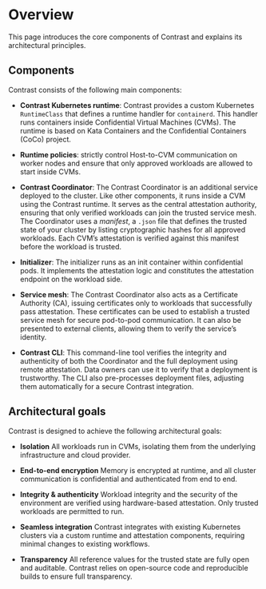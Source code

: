 # Overview

This page introduces the core components of Contrast and explains its architectural principles.

## Components

Contrast consists of the following main components:

- **Contrast Kubernetes runtime**:
  Contrast provides a custom Kubernetes `RuntimeClass` that defines a runtime handler for `containerd`.
  This handler runs containers inside Confidential Virtual Machines (CVMs).
  The runtime is based on Kata Containers and the Confidential Containers (CoCo) project.

- **Runtime policies**:
  strictly control Host-to-CVM communication on worker nodes and ensure that only approved workloads are allowed to start inside CVMs.

- **Contrast Coordinator**:
  The Contrast Coordinator is an additional service deployed to the cluster.
  Like other components, it runs inside a CVM using the Contrast runtime.
  It serves as the central attestation authority, ensuring that only verified workloads can join the trusted service mesh.
  The Coordinator uses a _manifest_, a `.json` file that defines the trusted state of your cluster by listing cryptographic hashes for all approved workloads.
  Each CVM’s attestation is verified against this manifest before the workload is trusted.

- **Initializer**:
  The initializer runs as an init container within confidential pods.
  It implements the attestation logic and constitutes the attestation endpoint on the workload side.

- **Service mesh**:
  The Contrast Coordinator also acts as a Certificate Authority (CA), issuing certificates only to workloads that successfully pass attestation.
  These certificates can be used to establish a trusted service mesh for secure pod-to-pod communication.
  It can also be presented to external clients, allowing them to verify the service’s identity.

- **Contrast CLI**:
  This command-line tool verifies the integrity and authenticity of both the Coordinator and the full deployment using remote attestation.
  Data owners can use it to verify that a deployment is trustworthy.
  The CLI also pre-processes deployment files, adjusting them automatically for a secure Contrast integration.

## Architectural goals

Contrast is designed to achieve the following architectural goals:

- **Isolation**
  All workloads run in CVMs, isolating them from the underlying infrastructure and cloud provider.

- **End-to-end encryption**
  Memory is encrypted at runtime, and all cluster communication is confidential and authenticated from end to end.

- **Integrity & authenticity**
  Workload integrity and the security of the environment are verified using hardware-based attestation.
  Only trusted workloads are permitted to run.

- **Seamless integration**
  Contrast integrates with existing Kubernetes clusters via a custom runtime and attestation components, requiring minimal changes to existing workflows.

- **Transparency**
  All reference values for the trusted state are fully open and auditable.
  Contrast relies on open-source code and reproducible builds to ensure full transparency.
